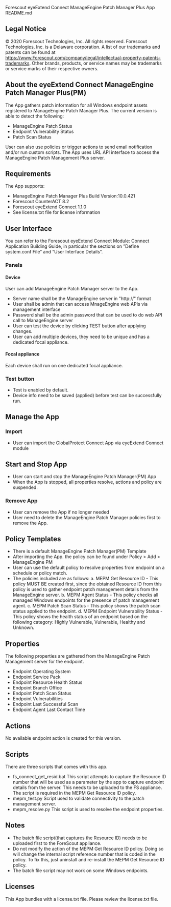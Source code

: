 Forescout eyeExtend Connect ManageEngine Patch Manager Plus App README.md
 

## Legal Notice
© 2020 Forescout Technologies, Inc. All rights reserved. Forescout Technologies, Inc. is a Delaware corporation.
A list of our trademarks and patents can be found at https://www.Forescout.com/company/legal/intellectual-property-patents-trademarks.
Other brands, products, or service names may be trademarks or service marks of their respective owners.

## About the eyeExtend Connect ManageEngine Patch Manager Plus(PM)
The App gathers patch information for all Windows endpoint assets registered to ManageEngine Patch Manager Plus. The current version is able to detect the following:

 - ManageEngine Patch Status
 - Endpoint Vulnerability Status
 - Patch Scan Status

User can also use policies or trigger actions to send email notification and/or run custom scripts. The App uses URL API interface to access the ManageEngine Patch Management Plus server.

## Requirements
The App supports:
- ManageEngine Patch Manager Plus Build Version:10.0.421
- Forescout CounterACT 8.2
- Forescout eyeExtend Connect 1.1.0
- See license.txt file for license information

## User Interface
You can refer to the Forescout eyeExtend Connect Module: Connect Application Building Guide, in particular the sections on ”Define system.conf File” and “User Interface Details”.

### Panels
#### Device
User can add ManageEngine Patch Manager server to the App.
- Server name shall be the ManageEngine server in "http://<ManageEngineServerNameOrIP>" format
- User shall be admin that can access MnageEngine web APIs via management interface
- Password shall be the admin password that can be used to do web API call to ManageEngine server
- User can test the device by clicking TEST button after applying changes.
- User can add multiple devices, they need to be unique and has a dedicated focal appliance.

#### Focal appliance
Each device shall run on one dedicated focal appliance.

### Test button
- Test is enabled by default.
- Device info need to be saved (applied) before test can be successfully run.

## Manage the App

### Import
- User can import the GlobalProtect Connect App via eyeExtend Connect module

## Start and Stop App
- User can start and stop the ManageEngine Patch Manager(PM) App
- When the App is stopped, all properties resolve, actions and policy are suspended.

### Remove App
- User can remove the App if no longer needed
- User need to delete the ManageEngine Patch Manager policies first to remove the App.

## Policy Templates
- There is a default ManageEngine Patch Manager(PM) Template
- After importing the App. the policy can be found under Policy > Add > ManageEngine PM 
- User can use the default policy to resolve properties from endpoint on a schedule or policy match.
- The policies included are as follows:
    a. MEPM Get Resource ID - This policy MUST BE created first, since the obtained Resource ID from this policy is used to gather endpoint patch management details from the ManageEngine server.
    b. MEPM Agent Status - This policy checks all managed Windows endpoints for the presence of patch management agent.
	c. MEPM Patch Scan Status - This policy shows the patch scan status applied to the endpoint.
	d. MEPM Endpoint Vulnerability Status - This policy shows the health status of an endpoint based on the following category: Highly Vulnerable, Vulnerable, Healthy and Unknown.

## Properties
The following properties are gathered from the ManageEngine Patch Management server for the endpoint.
- Endpoint Operating System 
- Endpoint Service Pack
- Endpoint Resource Health Status
- Endpoint Branch Office
- Endpoint Patch Scan Status
- Endpoint Vulnerabilities
- Endpoint Last Successful Scan
- Endpoint Agent Last Contact Time

## Actions
No available endpoint action is created for this version.

## Scripts
There are three scripts that comes with this app.
- fs_connect_get_resid.bat
This script attempts to capture the Resource ID number that will be used as a parameter by the app to capture endpoint details from the server. This needs to be uploaded to the FS appliance. The script is required in the MEPM Get Resource ID policy.
- mepm_test.py
Script used to validate connectivity to the patch management server.
- mepm_resolve.py
This script is used to resolve the endpoint properties.

## Notes
- The batch file script(that captures the Resource ID) needs to be uploaded first to the ForeScout appliance.
- Do not modify the action of the MEPM Get Resource ID policy. Doing so will change the internal script reference number that is coded in the policy. To fix this, just uninstall and re-install the MEPM Get Resource ID policy.
- The batch file script may not work on some Windows endpoints.

## Licenses
This App bundles with a license.txt file. Please review the license.txt file.
